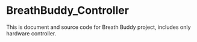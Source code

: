 # BreathBuddy_Controller
This is document and source code for Breath Buddy project, includes only hardware controller.
